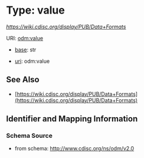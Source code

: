 # Type: value




_https://wiki.cdisc.org/display/PUB/Data+Formats_



URI: [odm:value](http://www.cdisc.org/ns/odm/v2.0/value)

* [base](https://w3id.org/linkml/base): str

* [uri](https://w3id.org/linkml/uri): odm:value









## See Also

* [https://wiki.cdisc.org/display/PUB/Data+Formats](https://wiki.cdisc.org/display/PUB/Data+Formats)

## Identifier and Mapping Information







### Schema Source


* from schema: http://www.cdisc.org/ns/odm/v2.0



